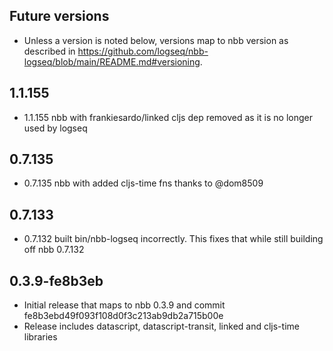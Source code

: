 ## Future versions

* Unless a version is noted below, versions map to nbb version as described in
  https://github.com/logseq/nbb-logseq/blob/main/README.md#versioning.

## 1.1.155
* 1.1.155 nbb with frankiesardo/linked cljs dep removed as it is no longer used by logseq

## 0.7.135
* 0.7.135 nbb with added cljs-time fns thanks to @dom8509

## 0.7.133
* 0.7.132 built bin/nbb-logseq incorrectly. This fixes that while still building off nbb 0.7.132

## 0.3.9-fe8b3eb

* Initial release that maps to nbb 0.3.9 and commit fe8b3ebd49f093f108d0f3c213ab9db2a715b00e
* Release includes datascript, datascript-transit, linked and cljs-time libraries
